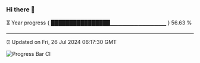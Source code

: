 ### Hi there 👋

⏳ Year progress { ████████████████▁▁▁▁▁▁▁▁▁▁▁▁▁▁ } 56.63 %

---

⏰ Updated on Fri, 26 Jul 2024 06:17:30 GMT

![Progress Bar CI](https://github.com/liununu/liununu/workflows/Progress%20Bar%20CI/badge.svg)
